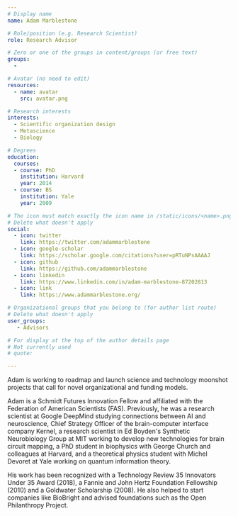 ```yaml
---
# Display name
name: Adam Marblestone

# Role/position (e.g. Research Scientist)
role: Research Advisor 

# Zero or one of the groups in content/groups (or free text)
groups: 
  - 

# Avatar (no need to edit)
resources:
  - name: avatar
    src: avatar.png

# Research interests
interests:
  - Scientific organization design
  - Metascience
  - Biology

# Degrees
education: 
  courses:
  - course: PhD
    institution: Harvard
    year: 2014
  - course: BS
    institution: Yale
    year: 2009

# The icon must match exactly the icon name in /static/icons/<name>.png
# Delete what doesn't apply
social:
  - icon: twitter
    link: https://twitter.com/adammarblestone
  - icon: google-scholar
    link: https://scholar.google.com/citations?user=pRTuNPsAAAAJ
  - icon: github
    link: https://github.com/adammarblestone
  - icon: linkedin
    link: https://www.linkedin.com/in/adam-marblestone-87202813
  - icon: link
    link: https://www.adammarblestone.org/    

# Organizational groups that you belong to (for author list route)
# Delete what doesn't apply
user_groups:
   - Advisors

# For display at the top of the author details page
# Not currently used
# quote:

---
```


Adam is working to roadmap and launch science and technology moonshot projects that call for novel organizational and funding models. 

Adam is a Schmidt Futures Innovation Fellow and affiliated with the Federation of American Scientists (FAS). Previously, he was a research scientist at Google DeepMind studying connections between AI and neuroscience, Chief Strategy Officer of the brain-computer interface company Kernel, a research scientist in Ed Boyden's Synthetic Neurobiology Group at MIT working to develop new technologies for brain circuit mapping, a PhD student in biophysics with George Church and colleagues at Harvard, and a theoretical physics student with Michel Devoret at Yale working on quantum information theory. 

His work has been recognized with a Technology Review 35 Innovators Under 35 Award (2018), a Fannie and John Hertz Foundation Fellowship (2010) and a Goldwater Scholarship (2008). He also helped to start companies like BioBright and advised foundations such as the Open Philanthropy Project.
